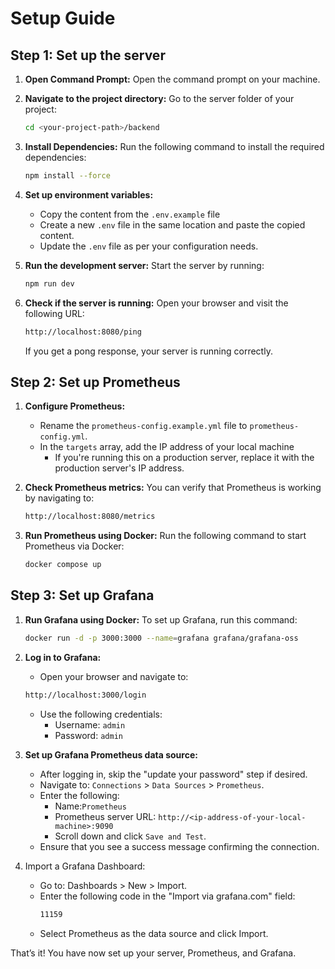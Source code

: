 # Setup Guide

## Step 1: Set up the server

1. **Open Command Prompt:**
   Open the command prompt on your machine.

2. **Navigate to the project directory:**
   Go to the server folder of your project:

   ```bash
   cd <your-project-path>/backend

   ```

3. **Install Dependencies:**
   Run the following command to install the required dependencies:

   ```bash
   npm install --force
   ```

4. **Set up environment variables:**
   - Copy the content from the `.env.example` file
   - Create a new `.env` file in the same location and paste the copied content.
   - Update the `.env` file as per your configuration needs.
5. **Run the development server:**
   Start the server by running:

   ```bash
   npm run dev
   ```

6. **Check if the server is running:**
   Open your browser and visit the following URL:

   ```bash
   http://localhost:8080/ping
   ```

   If you get a pong response, your server is running correctly.

## Step 2: Set up Prometheus

1. **Configure Prometheus:**

   - Rename the `prometheus-config.example.yml` file to `prometheus-config.yml`.
   - In the `targets` array, add the IP address of your local machine
     - If you're running this on a production server, replace it with the production server's IP address.

2. **Check Prometheus metrics:**
   You can verify that Prometheus is working by navigating to:

   ```bash
   http://localhost:8080/metrics
   ```

3. **Run Prometheus using Docker:**
   Run the following command to start Prometheus via Docker:

   ```bash
   docker compose up
   ```

## Step 3: Set up Grafana

1. **Run Grafana using Docker:** To set up Grafana, run this command:

   ```bash
   docker run -d -p 3000:3000 --name=grafana grafana/grafana-oss
   ```

2. **Log in to Grafana:**

   - Open your browser and navigate to:

   ```bash
   http://localhost:3000/login
   ```

   - Use the following credentials:
     - Username: `admin`
     - Password: `admin`

3. **Set up Grafana Prometheus data source:**

   - After logging in, skip the "update your password" step if desired.
   - Navigate to: `Connections` > `Data Sources` > `Prometheus`.
   - Enter the following:
     - Name:`Prometheus`
     - Prometheus server URL: `http://<ip-address-of-your-local-machine>:9090`
     - Scroll down and click `Save and Test`.
   - Ensure that you see a success message confirming the connection.

4. Import a Grafana Dashboard:
   - Go to: Dashboards > New > Import.
   - Enter the following code in the "Import via grafana.com" field:
     ```bash
     11159
     ```
   - Select Prometheus as the data source and click Import.

That’s it! You have now set up your server, Prometheus, and Grafana.
